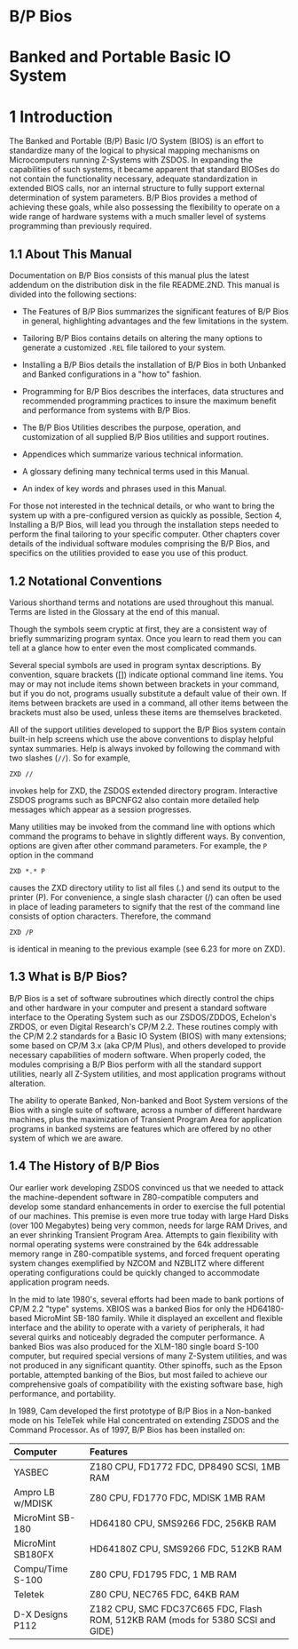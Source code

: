 # B/P Bios
# Banked and Portable Basic IO System

# 1 Introduction

The Banked and Portable (B/P) Basic I/O System (BIOS) is an effort to standardize many of the logical to physical mapping mechanisms on Microcomputers running Z-Systems with ZSDOS. In expanding the capabilities of such systems, it became apparent that standard BIOSes do not contain the functionality necessary, adequate standardization in extended BIOS calls, nor an internal structure to fully support external determination of system parameters. B/P Bios provides a method of achieving these goals, while also possessing the flexibility to operate on a wide range of hardware systems with a much smaller level of systems programming than previously required.


## 1.1 About This Manual

Documentation on B/P Bios consists of this manual plus the latest addendum on the distribution disk in the file README.2ND. This manual is divided into the following sections:

* The Features of B/P Bios summarizes the significant features of B/P Bios in general, highlighting advantages and the few limitations in the system.

* Tailoring B/P Bios contains details on altering the many options to generate a customized `.REL` file tailored to your system.

* Installing a B/P Bios details the installation of B/P Bios in both Unbanked and Banked configurations in a "how to" fashion.

* Programming for B/P Bios describes the interfaces, data structures and recommended programming practices to insure the maximum benefit and performance from systems with B/P Bios.

* The B/P Bios Utilities describes the purpose, operation, and customization of all supplied B/P Bios utilities and support routines.

* Appendices which summarize various technical information.

* A glossary defining many technical terms used in this Manual.

* An index of key words and phrases used in this Manual.

For those not interested in the technical details, or who want to bring the system up with a pre-configured version as quickly as possible, Section 4, Installing a B/P Bios, will lead you through the installation steps needed to perform the final tailoring to your specific computer. Other chapters cover details of the individual software modules comprising the B/P Bios, and specifics on the utilities provided to ease you use of this product.


## 1.2 Notational Conventions

Various shorthand terms and notations are used throughout this manual. Terms are listed in the Glossary at the end of this manual.

Though the symbols seem cryptic at first, they are a consistent way of briefly summarizing program syntax. Once you learn to read them you can tell at a glance how to enter even the most complicated commands.

Several special symbols are used in program syntax descriptions. By convention, square brackets (\[\]) indicate optional command line items. You may or may not include items shown between brackets in your command, but if you do not, programs usually substitute a default value of their own. If items between brackets are used in a command, all other items between the brackets must also be used, unless these items are themselves bracketed.

All of the support utilities developed to support the B/P Bios system contain built-in help screens which use the above conventions to display helpful syntax summaries. Help is always invoked by following the command with two slashes (`//`). So for example,

`ZXD //`

invokes help for ZXD, the ZSDOS extended directory program. Interactive ZSDOS programs such as BPCNFG2 also contain more detailed help messages which appear as a session progresses.

Many utilities may be invoked from the command line with options which command the programs to behave in slightly different ways. By convention, options are given after other command parameters. For example, the `P` option in the command

`ZXD *.* P`

causes the ZXD directory utility to list all files (*.*) and send its output to the printer (P). For convenience, a single slash character (/) can often be used in place of leading parameters to signify that the rest of the command line consists of option characters. Therefore, the command

`ZXD /P`

is identical in meaning to the previous example (see 6.23 for more on ZXD).


## 1.3 What is B/P Bios?

B/P Bios is a set of software subroutines which directly control the chips and other hardware in your computer and present a standard software interface to the Operating System such as our ZSDOS/ZDDOS, Echelon's ZRDOS, or even Digital Research's CP/M 2.2. These routines comply with the CP/M 2.2 standards for a Basic IO System (BIOS) with many extensions; some based on CP/M 3.x (aka CP/M Plus), and others developed to provide necessary capabilities of modern software. When properly coded, the modules comprising a B/P Bios perform with all the standard support utilities, nearly all Z-System utilities, and most application programs without alteration.

The ability to operate Banked, Non-banked and Boot System versions of the Bios with a single suite of software, across a number of different hardware machines, plus the maximization of Transient Program Area for application programs in banked systems are features which are offered by no other system of which we are aware.


## 1.4 The History of B/P Bios

Our earlier work developing ZSDOS convinced us that we needed to attack the machine-dependent software in Z80-compatible computers and develop some standard enhancements in order to exercise the full potential of our machines. This premise is even more true today with large Hard Disks (over 100 Megabytes) being very common, needs for large RAM Drives, and an ever shrinking Transient Program Area. Attempts to gain flexibility with normal operating systems were constrained by the 64k addressable memory range in Z80-compatible systems, and forced frequent operating system changes exemplified by NZCOM and NZBLITZ where different operating configurations could be quickly changed to accommodate application program needs.

In the mid to late 1980's, several efforts had been made to bank portions of CP/M 2.2 "type" systems. XBIOS was a banked Bios for only the HD64180-based MicroMint SB-180 family. While it displayed an excellent and flexible interface and the ability to operate with a variety of peripherals, it had several quirks and noticeably degraded the computer performance. A banked Bios was also produced for the XLM-180 single board S-100 computer, but required special versions of many Z-System utilities, and was not produced in any significant quantity. Other spinoffs, such as the Epson portable, attempted banking of the Bios, but most failed to achieve our comprehensive goals of compatibility with the existing software base, high performance, and portability.

In 1989, Cam developed the first prototype of B/P Bios in a Non-banked mode on his TeleTek while Hal concentrated on extending ZSDOS and the Command Processor. As of 1997, B/P Bios has been installed on:

| Computer | Features |
| :--- | :--- |
| YASBEC | Z180 CPU, FD1772 FDC, DP8490 SCSI, 1MB RAM |
| Ampro LB w/MDISK | Z80 CPU, FD1770 FDC, MDISK 1MB RAM |
| MicroMint SB-180 | HD64180 CPU, SMS9266 FDC, 256KB RAM |
| MicroMint SB180FX | HD64180Z CPU, SMS9266 FDC, 512KB RAM |
| Compu/Time S-100 | Z80 CPU, FD1795 FDC, 1 MB RAM |
| Teletek | Z80 CPU, NEC765 FDC, 64KB RAM |
| D-X Designs P112 | Z182 CPU, SMC FDC37C665 FDC, Flash ROM, 512KB RAM (mods for 5380 SCSI and GIDE) |

